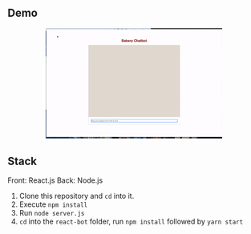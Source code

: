 ## Demo
<p align="center">
  <img src="demo.gif" width="70%"/>
</p>

## Stack
Front: React.js Back: Node.js
1. Clone this repository and `cd` into it.
2. Execute `npm install`
3. Run `node server.js`
4. `cd` into the `react-bot` folder, run `npm install` followed by `yarn start`

